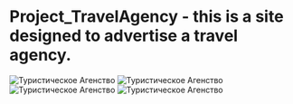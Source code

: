 # Project_TravelAgency - this is a site designed to advertise a travel agency.
![Туристическое Агенство](https://github.com/MarVasilieva/Project_TravelAgency/blob/main/%D0%A1%D0%BD%D0%B8%D0%BC%D0%BE%D0%BA%20%D1%8D%D0%BA%D1%80%D0%B0%D0%BD%D0%B0%202023-04-13%20%D0%B2%2022.18.36.png)
![Туристическое Агенство]()
![Туристическое Агенство](https://github.com/MarVasilieva/Project_TravelAgency/blob/main/%D0%A1%D0%BD%D0%B8%D0%BC%D0%BE%D0%BA%20%D1%8D%D0%BA%D1%80%D0%B0%D0%BD%D0%B0%202023-04-13%20%D0%B2%2022.18.36.png)
![Туристическое Агенство](https://github.com/MarVasilieva/Project_TravelAgency/blob/main/%D0%A1%D0%BD%D0%B8%D0%BC%D0%BE%D0%BA%20%D1%8D%D0%BA%D1%80%D0%B0%D0%BD%D0%B0%202023-04-13%20%D0%B2%2022.18.36.png)
